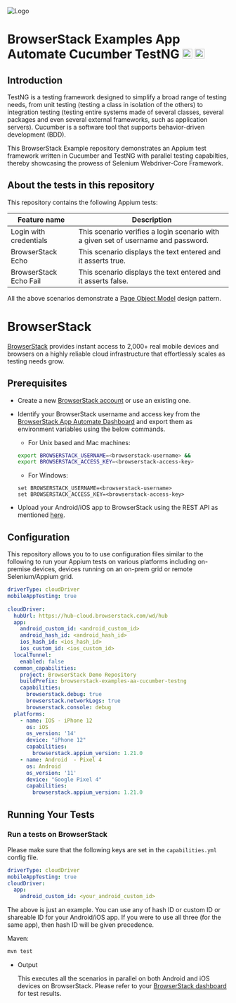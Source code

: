 ![Logo](https://www.browserstack.com/images/static/header-logo.jpg)

# BrowserStack Examples App Automate Cucumber TestNG <a href="https://cucumber.io"><img src="https://brandslogos.com/wp-content/uploads/images/large/cucumber-logo.png" alt="Cucumber" height="22" /></a> <a href="https://testng.org/"><img src="https://e7.pngegg.com/pngimages/640/776/png-clipart-testng-logo-software-testing-software-framework-computer-icons-automation-testing-angle-text.png" alt="TestNG" height="22" /></a>

## Introduction

TestNG is a testing framework designed to simplify a broad range of testing needs, from unit testing (testing a class in isolation of the others) to integration testing (testing entire systems made of several classes, several packages and even several external frameworks, such as application servers). Cucumber is a software tool that supports behavior-driven development (BDD).

This BrowserStack Example repository demonstrates an Appium test framework written in Cucumber and TestNG with parallel testing capabilties, thereby showcasing the prowess of Selenium Webdriver-Core Framework.

## About the tests in this repository

This repository contains the following Appium tests:

Feature name                          | Description |
| ---                                   | --- | 
| Login with credentials                | This scenario verifies a login scenario with a given set of username and password. |
| BrowserStack Echo          | This scenario displays the text entered and it asserts true. |
| BrowserStack Echo Fail            | This scenario displays the text entered and it asserts false. | 

All the above scenarios demonstrate a [Page Object Model](https://www.browserstack.com/guide/page-object-model-in-selenium) design pattern.

# BrowserStack

[BrowserStack](https://browserstack.com) provides instant access to 2,000+ real mobile devices and browsers on a highly reliable cloud infrastructure that effortlessly scales as testing needs grow.

## Prerequisites

- Create a new [BrowserStack account](https://www.browserstack.com/users/sign_up) or use an existing one.
- Identify your BrowserStack username and access key from the [BrowserStack App Automate Dashboard](https://app-automate.browserstack.com/) and export them as environment variables using the below commands.

  - For Unix based and Mac machines:

  ```sh
  export BROWSERSTACK_USERNAME=<browserstack-username> &&
  export BROWSERSTACK_ACCESS_KEY=<browserstack-access-key>
  ```

  - For Windows:

  ```shell
  set BROWSERSTACK_USERNAME=<browserstack-username>
  set BROWSERSTACK_ACCESS_KEY=<browserstack-access-key>
  ```
- Upload your Android/iOS app to BrowserStack using the REST API as mentioned [here](https://www.browserstack.com/docs/app-automate/api-reference/appium/apps#upload-an-app).

## Configuration

This repository allows you to to use configuration files similar to the following to run your Appium tests on various platforms including on-premise devices, devices running on an on-prem grid or remote Selenium/Appium grid.

```yml
driverType: cloudDriver
mobileAppTesting: true
      
cloudDriver:
  hubUrl: https://hub-cloud.browserstack.com/wd/hub
  app:
    android_custom_id: <android_custom_id>
    android_hash_id: <android_hash_id>
    ios_hash_id: <ios_hash_id>
    ios_custom_id: <ios_custom_id>
  localTunnel:
    enabled: false
  common_capabilities:
    project: BrowserStack Demo Repository
    buildPrefix: browserstack-examples-aa-cucumber-testng
    capabilities:
      browserstack.debug: true
      browserstack.networkLogs: true
      browserstack.console: debug
  platforms:
    - name: IOS - iPhone 12
      os: iOS
      os_version: '14'
      device: "iPhone 12"
      capabilities:
        browserstack.appium_version: 1.21.0
    - name: Android  - Pixel 4
      os: Android
      os_version: '11'
      device: "Google Pixel 4"
      capabilities:
        browserstack.appium_version: 1.21.0

```

## Running Your Tests

### Run a tests on BrowserStack

Please make sure that the following keys are set in the ```capabilities.yml``` config file. 
```yml
driverType: cloudDriver
mobileAppTesting: true
cloudDriver:
  app:
    android_custom_id: <your_android_custom_id>
```
The above is just an example. You can use any of hash ID or custom ID or shareable ID for your Android/iOS app. If you were to use all three (for the same app), then hash ID will be given precedence. 


Maven:
  ```sh
  mvn test
  ```
- Output

  This executes all the scenarios in parallel on both Android and iOS devices on BrowserStack. Please refer to your [BrowserStack dashboard](https://app-automate.browserstack.com/) for test results.





